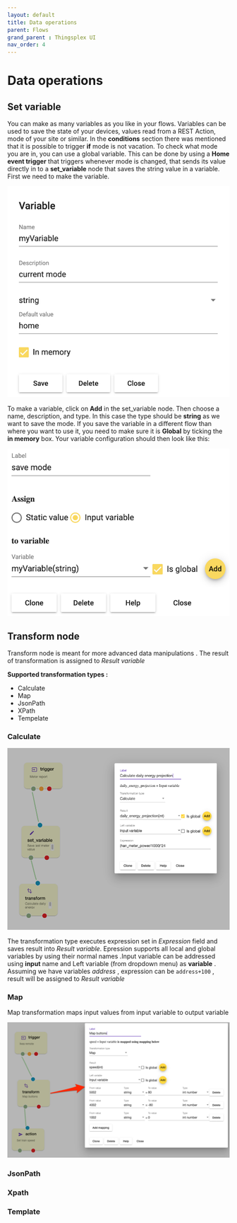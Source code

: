 ```yaml
---
layout: default
title: Data operations
parent: Flows
grand_parent : Thingsplex UI
nav_order: 4
---
```


# Data operations

## Set variable

You can make as many variables as you like in your flows. Variables can be used to save the state of your devices, values read from a REST Action, mode of your site or similar. In the **conditions** section there was mentioned that it is possible to trigger **if** mode is not vacation. To check what mode you are in, you can use a global variable. This can be done by using a **Home event trigger** that triggers whenever mode is changed, that sends its value directly in to a **set_variable** node that saves the string value in a variable. First we need to make the variable. 

![Variables](img/variables.png)

To make a variable, click on **Add** in the set_variable node. Then choose a name, description, and type. In this case the type should be **string** as we want to save the mode. If you save the variable in a different flow than where you want to use it, you need to make sure it is **Global** by ticking the **in memory** box. Your variable configuration should then look like this:

![Set variables](img/set-variables.png)


## Transform node

Transform node is meant for more advanced data manipulations .
The result of transformation is assigned to *Result variable*

**Supported transformation types :** 
* Calculate 
* Map 
* JsonPath 
* XPath
* Tempelate 

### Calculate

![Calculate](img/node-transform-calc.png)

The transformation type executes expression set in *Expression* field and saves result into *Result variable*.
Epression supports all local and global variables by using their normal names .Input variable can be addressed using **input** name and Left variable (from dropdown menu) as **variable** .
Assuming we have variables *address* , expression can be `address+100` , result will be assigned to *Result variable*

### Map

Map transformation maps input values from input variable to output variable

![Map](img/node-transform-map.png)


### JsonPath


### Xpath

### Template